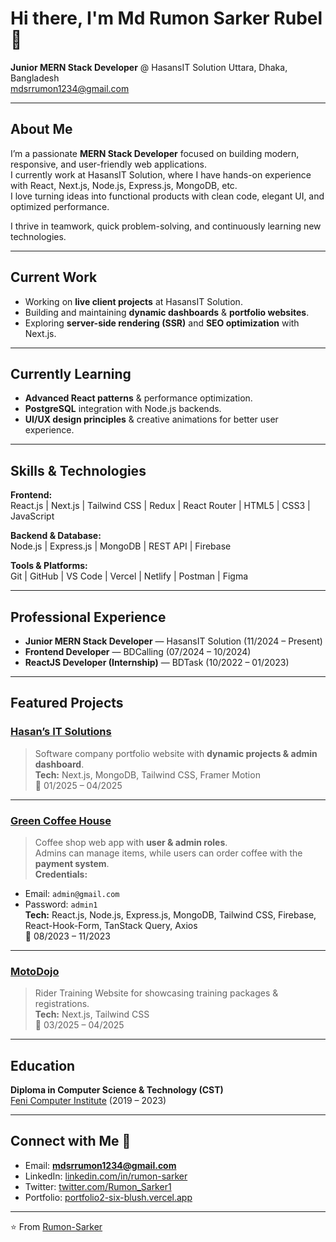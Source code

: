 # Hi there, I'm Md Rumon Sarker Rubel 👋  

**Junior MERN Stack Developer** @ HasansIT Solution
 Uttara, Dhaka, Bangladesh  
 mdsrrumon1234@gmail.com  

---

##  About Me
I’m a passionate **MERN Stack Developer** focused on building modern, responsive, and user-friendly web applications.  
I currently work at HasansIT Solution, where I have hands-on experience with React, Next.js, Node.js, Express.js, MongoDB, etc.  
I love turning ideas into functional products with clean code, elegant UI, and optimized performance.  

 I thrive in teamwork, quick problem-solving, and continuously learning new technologies.  

---

##  Current Work
- Working on **live client projects** at HasansIT Solution.  
- Building and maintaining **dynamic dashboards** & **portfolio websites**.  
- Exploring **server-side rendering (SSR)** and **SEO optimization** with Next.js.  

---

##  Currently Learning
- **Advanced React patterns** & performance optimization.  
- **PostgreSQL** integration with Node.js backends.  
- **UI/UX design principles** & creative animations for better user experience.  

---

##  Skills & Technologies

**Frontend:**  
React.js | Next.js | Tailwind CSS | Redux | React Router | HTML5 | CSS3 | JavaScript  

**Backend & Database:**  
Node.js | Express.js | MongoDB | REST API | Firebase  

**Tools & Platforms:**  
Git | GitHub | VS Code | Vercel | Netlify | Postman | Figma  

---

##  Professional Experience
- **Junior MERN Stack Developer** — HasansIT Solution (11/2024 – Present)  
- **Frontend Developer** — BDCalling (07/2024 – 10/2024)  
- **ReactJS Developer (Internship)** — BDTask (10/2022 – 01/2023)  

---

##  Featured Projects

###  [Hasan’s IT Solutions](https://hasansit.com/)
> Software company portfolio website with **dynamic projects & admin dashboard**.  
**Tech:** Next.js, MongoDB, Tailwind CSS, Framer Motion  
📅 01/2025 – 04/2025  

---

###  [Green Coffee House](https://regal-kulfi-0f1697.netlify.app/)
> Coffee shop web app with **user & admin roles**.  
Admins can manage items, while users can order coffee with the **payment system**.  
**Credentials:**  
- Email: `admin@gmail.com`  
- Password: `admin1`  
**Tech:** React.js, Node.js, Express.js, MongoDB, Tailwind CSS, Firebase, React-Hook-Form, TanStack Query, Axios  
📅 08/2023 – 11/2023  

---

###  [MotoDojo](https://moto-dojo.vercel.app/)
> Rider Training Website for showcasing training packages & registrations.  
**Tech:** Next.js, Tailwind CSS  
📅 03/2025 – 04/2025  

---

##  Education
**Diploma in Computer Science & Technology (CST)**  
[Feni Computer Institute](https://fci.polytech.gov.bd/) (2019 – 2023)  

---
<!-- and
## 📊 GitHub Stats
<p align="center">
  <img src="https://github-readme-stats.vercel.app/api?username=Rumon-Sarker&show_icons=true&theme=tokyonight" alt="Rumon's GitHub stats" />
  <br/>
  <img src="https://github-readme-streak-stats.herokuapp.com/?user=Rumon-Sarker&theme=tokyonight" alt="GitHub Streak" />
  <br/>
  <img src="https://github-readme-stats.vercel.app/api/top-langs/?username=Rumon-Sarker&layout=compact&theme=tokyonight" alt="Top Languages" />
</p>  

---
 -->
##  Connect with Me 🤝
-  Email: **mdsrrumon1234@gmail.com**  
-  LinkedIn: [linkedin.com/in/rumon-sarker](https://www.linkedin.com/in/rumon-sarker/)  
-  Twitter: [twitter.com/Rumon_Sarker1](https://twitter.com/Rumon_Sarker1)  
-  Portfolio: [portfolio2-six-blush.vercel.app](https://portfolio2-six-blush.vercel.app/)  

---
⭐️ From [Rumon-Sarker](https://github.com/Rumon-Sarker)
